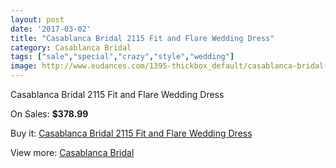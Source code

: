 ```yaml
---
layout: post
date: '2017-03-02'
title: "Casablanca Bridal 2115 Fit and Flare Wedding Dress"
category: Casablanca Bridal
tags: ["sale","special","crazy","style","wedding"]
image: http://www.eudances.com/1395-thickbox_default/casablanca-bridal-2115-fit-and-flare-wedding-dress.jpg
---
```

Casablanca Bridal 2115 Fit and Flare Wedding Dress

On Sales: **$378.99**
<a href="https://www.eudances.com/en/casablanca-bridal/491-casablanca-bridal-2115-fit-and-flare-wedding-dress.html"><amp-img layout="responsive" width="600" height="600" src="//www.eudances.com/1395-thickbox_default/casablanca-bridal-2115-fit-and-flare-wedding-dress.jpg" alt="Casablanca Bridal 2115 Fit and Flare Wedding Dress 0" /></a>
<a href="https://www.eudances.com/en/casablanca-bridal/491-casablanca-bridal-2115-fit-and-flare-wedding-dress.html"><amp-img layout="responsive" width="600" height="600" src="//www.eudances.com/1397-thickbox_default/casablanca-bridal-2115-fit-and-flare-wedding-dress.jpg" alt="Casablanca Bridal 2115 Fit and Flare Wedding Dress 1" /></a>
<a href="https://www.eudances.com/en/casablanca-bridal/491-casablanca-bridal-2115-fit-and-flare-wedding-dress.html"><amp-img layout="responsive" width="600" height="600" src="//www.eudances.com/1396-thickbox_default/casablanca-bridal-2115-fit-and-flare-wedding-dress.jpg" alt="Casablanca Bridal 2115 Fit and Flare Wedding Dress 2" /></a>

Buy it: [Casablanca Bridal 2115 Fit and Flare Wedding Dress](https://www.eudances.com/en/casablanca-bridal/491-casablanca-bridal-2115-fit-and-flare-wedding-dress.html "Casablanca Bridal 2115 Fit and Flare Wedding Dress")

View more: [Casablanca Bridal](https://www.eudances.com/en/4-casablanca-bridal "Casablanca Bridal")